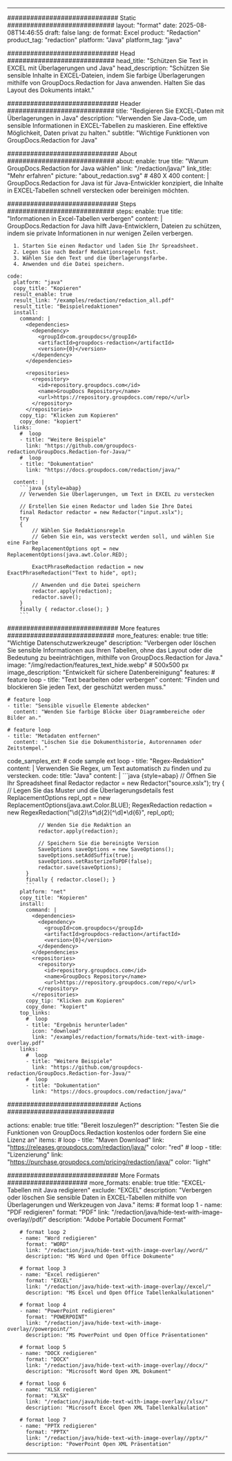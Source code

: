 
---
############################# Static ############################
layout: "format"
date:  2025-08-08T14:46:55
draft: false
lang: de
format: Excel
product: "Redaction"
product_tag: "redaction"
platform: "Java"
platform_tag: "java"

############################# Head ############################
head_title: "Schützen Sie Text in EXCEL mit Überlagerungen und Java"
head_description: "Schützen Sie sensible Inhalte in EXCEL-Dateien, indem Sie farbige Überlagerungen mithilfe von GroupDocs.Redaction for Java anwenden. Halten Sie das Layout des Dokuments intakt."

############################# Header ############################
title: "Redigieren Sie EXCEL-Daten mit Überlagerungen in Java" 
description: "Verwenden Sie Java-Code, um sensible Informationen in EXCEL-Tabellen zu maskieren. Eine effektive Möglichkeit, Daten privat zu halten."
subtitle: "Wichtige Funktionen von GroupDocs.Redaction for Java" 

############################# About ############################
about:
    enable: true
    title: "Warum GroupDocs.Redaction for Java wählen"
    link: "/redaction/java/"
    link_title: "Mehr erfahren"
    picture: "about_redaction.svg" # 480 X 400
    content: |
       GroupDocs.Redaction for Java ist für Java-Entwickler konzipiert, die Inhalte in EXCEL-Tabellen schnell verstecken oder bereinigen möchten.

############################# Steps ############################
steps:
    enable: true
    title: "Informationen in Excel-Tabellen verbergen"
    content: |
      GroupDocs.Redaction for Java hilft Java-Entwicklern, Dateien zu schützen, indem sie private Informationen in nur wenigen Zeilen verbergen.
      
      1. Starten Sie einen Redactor und laden Sie Ihr Spreadsheet.
      2. Legen Sie nach Bedarf Redaktionsregeln fest.
      3. Wählen Sie den Text und die Überlagerungsfarbe.
      4. Anwenden und die Datei speichern.
   
    code:
      platform: "java"
      copy_title: "Kopieren"
      result_enable: true
      result_link: "/examples/redaction/redaction_all.pdf"
      result_title: "Beispielredaktionen"
      install:
        command: |
          <dependencies>
            <dependency>
              <groupId>com.groupdocs</groupId>
              <artifactId>groupdocs-redaction</artifactId>
              <version>{0}</version>
            </dependency>
          </dependencies>

          <repositories>
            <repository>
              <id>repository.groupdocs.com</id>
              <name>GroupDocs Repository</name>
              <url>https://repository.groupdocs.com/repo/</url>
            </repository>
          </repositories>
        copy_tip: "Klicken zum Kopieren"
        copy_done: "kopiert"
      links:
        #  loop
        - title: "Weitere Beispiele"
          link: "https://github.com/groupdocs-redaction/GroupDocs.Redaction-for-Java/"
        #  loop
        - title: "Dokumentation"
          link: "https://docs.groupdocs.com/redaction/java/"
          
      content: |
        ```java {style=abap}
        // Verwenden Sie Überlagerungen, um Text in EXCEL zu verstecken

        // Erstellen Sie einen Redactor und laden Sie Ihre Datei
        final Redactor redactor = new Redactor("input.xslx");
        try
        {
            // Wählen Sie Redaktionsregeln
            // Geben Sie ein, was versteckt werden soll, und wählen Sie eine Farbe
            ReplacementOptions opt = new ReplacementOptions(java.awt.Color.RED);
            
            ExactPhraseRedaction redaction = new ExactPhraseRedaction("Text to hide", opt);

            // Anwenden und die Datei speichern
            redactor.apply(redaction);
            redactor.save();
        }
        finally { redactor.close(); }
        ```            


############################# More features ############################
more_features:
  enable: true
  title: "Wichtige Datenschutzwerkzeuge"
  description: "Verbergen oder löschen Sie sensible Informationen aus Ihren Tabellen, ohne das Layout oder die Bedeutung zu beeinträchtigen, mithilfe von GroupDocs.Redaction for Java."
  image: "/img/redaction/features_text_hide.webp" # 500x500 px
  image_description: "Entwickelt für sichere Datenbereinigung"
  features:
    # feature loop
    - title: "Text bearbeiten oder verbergen"
      content: "Finden und blockieren Sie jeden Text, der geschützt werden muss."

    # feature loop
    - title: "Sensible visuelle Elemente abdecken"
      content: "Wenden Sie farbige Blöcke über Diagrammbereiche oder Bilder an."

    # feature loop
    - title: "Metadaten entfernen"
      content: "Löschen Sie die Dokumenthistorie, Autorennamen oder Zeitstempel."
      
  code_samples_ext:
    # code sample ext loop
    - title: "Regex-Redaktion"
      content: |
        Verwenden Sie Regex, um Text automatisch zu finden und zu verstecken.
      code:
        title: "Java"
        content: |
          ```java {style=abap}
          //  Öffnen Sie Ihr Spreadsheet
          final Redactor redactor = new Redactor("source.xslx");
          try
          {
              // Legen Sie das Muster und die Überlagerungsdetails fest
              ReplacementOptions repl_opt = new ReplacementOptions(java.awt.Color.BLUE);
              RegexRedaction redaction = new RegexRedaction("\\d{2}\\s*\\d{2}[^\\d]*\\d{6}", repl_opt);
              
              // Wenden Sie die Redaktion an
              redactor.apply(redaction);

              // Speichern Sie die bereinigte Version
              SaveOptions saveOptions = new SaveOptions();
              saveOptions.setAddSuffix(true);
              saveOptions.setRasterizeToPDF(false);
              redactor.save(saveOptions);
          }
          finally { redactor.close(); }
          ```
        platform: "net"
        copy_title: "Kopieren"
        install:
          command: |
            <dependencies>
              <dependency>
                <groupId>com.groupdocs</groupId>
                <artifactId>groupdocs-redaction</artifactId>
                <version>{0}</version>
              </dependency>
            </dependencies>
            <repositories>
              <repository>
                <id>repository.groupdocs.com</id>
                <name>GroupDocs Repository</name>
                <url>https://repository.groupdocs.com/repo/</url>
              </repository>
            </repositories>
          copy_tip: "Klicken zum Kopieren"
          copy_done: "kopiert"
        top_links:
          #  loop
          - title: "Ergebnis herunterladen"
            icon: "download"
            link: "/examples/redaction/formats/hide-text-with-image-overlay.pdf"
        links:
          #  loop
          - title: "Weitere Beispiele"
            link: "https://github.com/groupdocs-redaction/GroupDocs.Redaction-for-Java/"
          #  loop
          - title: "Dokumentation"
            link: "https://docs.groupdocs.com/redaction/java/"


############################# Actions ############################

actions:
  enable: true
  title: "Bereit loszulegen?"
  description: "Testen Sie die Funktionen von GroupDocs.Redaction kostenlos oder fordern Sie eine Lizenz an"
  items:
    #  loop
    - title: "Maven Download"
      link: "https://releases.groupdocs.com/redaction/java/"
      color: "red"
        #  loop
    - title: "Lizenzierung"
      link: "https://purchase.groupdocs.com/pricing/redaction/java/"
      color: "light"


############################# More Formats #####################
more_formats:
    enable: true
    title: "EXCEL-Tabellen mit Java redigieren"
    exclude: "EXCEL"
    description: "Verbergen oder löschen Sie sensible Daten in EXCEL-Tabellen mithilfe von Überlagerungen und Werkzeugen von Java."
    items: 
        # format loop 1
        - name: "PDF redigieren"
          format: "PDF"
          link: "/redaction/java/hide-text-with-image-overlay//pdf/"
          description: "Adobe Portable Document Format"

        # format loop 2
        - name: "Word redigieren"
          format: "WORD"
          link: "/redaction/java/hide-text-with-image-overlay//word/"
          description: "MS Word und Open Office Dokumente"
          
        # format loop 3
        - name: "Excel redigieren"
          format: "EXCEL"
          link: "/redaction/java/hide-text-with-image-overlay//excel/"
          description: "MS Excel und Open Office Tabellenkalkulationen"

        # format loop 4
        - name: "PowerPoint redigieren"
          format: "POWERPOINT"
          link: "/redaction/java/hide-text-with-image-overlay//powerpoint/"
          description: "MS PowerPoint und Open Office Präsentationen"

        # format loop 5
        - name: "DOCX redigieren"
          format: "DOCX"
          link: "/redaction/java/hide-text-with-image-overlay//docx/"
          description: "Microsoft Word Open XML Dokument"
          
        # format loop 6
        - name: "XLSX redigieren"
          format: "XLSX"
          link: "/redaction/java/hide-text-with-image-overlay//xlsx/"
          description: "Microsoft Excel Open XML Tabellenkalkulation"
          
        # format loop 7
        - name: "PPTX redigieren"
          format: "PPTX"
          link: "/redaction/java/hide-text-with-image-overlay//pptx/"
          description: "PowerPoint Open XML Präsentation"


---